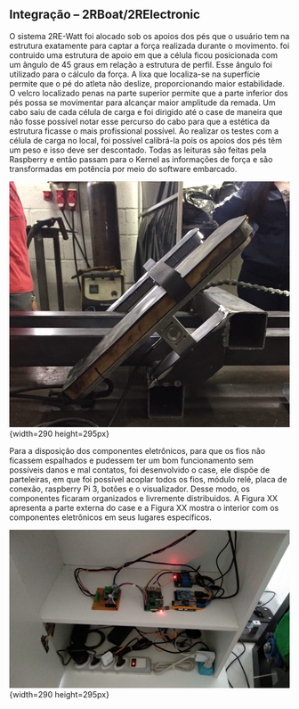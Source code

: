 ## Integração – 2RBoat/2RElectronic


O sistema 2RE-Watt foi alocado sob os apoios dos pés que o usuário tem na estrutura exatamente para captar a força realizada durante o movimento. foi contruido uma estrutura de apoio em que a célula ficou posicionada com um ângulo de 45 graus em relação a estrutura de perfil. Esse ângulo foi utilizado para o cálculo da força. A lixa 
que localiza-se na superfície permite que o pé do atleta não deslize, proporcionando maior estabilidade. O velcro localizado penas na parte superior permite que a parte inferior dos pés possa se movimentar para alcançar maior amplitude da remada.
Um cabo saiu de cada célula de carga e foi dirigido até o case de maneira que não fosse possível notar esse percurso do cabo para que a estética da estrutura ficasse o mais profissional possível. Ao realizar os testes com a célula de carga no local, foi possível calibrá-la pois os apoios dos pés têm um peso e isso deve ser descontado. Todas as leituras são feitas pela Raspberry e então passam para o Kernel as informações de força e são transformadas em potência por meio do software embarcado.

![Integração da célula de carga na estrutura](imagens/carga_10.jpeg){width=290 height=295px}


Para a disposição dos componentes eletrônicos, para que os fios não ficassem espalhados e pudessem ter um bom funcionamento sem possíveis danos e mal contatos, foi desenvolvido o case, ele dispõe de parteleiras, em que foi possível acoplar todos os fios, módulo relé, placa de conexão, raspberry Pi 3, botões e o visualizador. Desse modo, os componentes ficaram organizados e livremente distribuidos. A Figura XX apresenta  a parte externa do case e a Figura XX mostra o interior com os componentes eletrônicos em seus lugares específicos.

![Parte interna do case](imagens/int_2re_2en.jpeg){width=290 height=295px}
